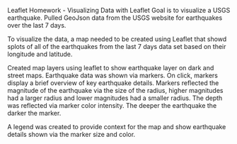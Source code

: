 Leaflet Homework - Visualizing Data with Leaflet
Goal is to visualize a USGS earthquake. 
Pulled GeoJson data from the USGS website for earthquakes over the last 7 days.

To visualize the data, a map needed to be created using Leaflet that showd splots of all of the earthquakes from the last 7 days data set based on their longitude and latitude.

Created map layers using leaflet to show earthquake layer on dark and street maps. Earthquake data was shown via markers. On click, markers display a brief overview of key earthquake details. Markers reflected the magnitude of the earthquake via the size of the radius, higher magnitudes had a larger radius and lower magnitudes had a smaller radius. The depth was reflected via marker color intensity. The deeper the earthquake the darker the marker.

A legend was created to provide context for the map and show earthquake details shown via the marker size and color.
